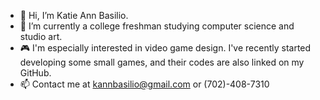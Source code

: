 - 👋 Hi, I’m Katie Ann Basilio. 
- 🌱 I’m currently a college freshman studying computer science and studio art.
- 🎮 I'm especially interested in video game design. I've recently started developing some small games, and their codes are also linked on my GitHub. 
- 📫 Contact me at kannbasilio@gmail.com or (702)-408-7310


